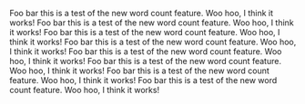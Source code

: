 Foo bar this is a test of the new word count feature. Woo hoo, I think it works! Foo bar this is a test of the new word count feature. Woo hoo, I think it works! Foo bar this is a test of the new word count feature. Woo hoo, I think it works! Foo bar this is a test of the new word count feature. Woo hoo, I think it works! Foo bar this is a test of the new word count feature. Woo hoo, I think it works! Foo bar this is a test of the new word count feature. Woo hoo, I think it works! Foo bar this is a test of the new word count feature. Woo hoo, I think it works! Foo bar this is a test of the new word count feature. Woo hoo, I think it works!
